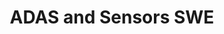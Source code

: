 ---
company: BlackBerry QNX
title: ADAS and Sensors SWE
product: Sensor Firmware
tag: Co-op
description: Joined the Sensor Framework team developing sensors for intelligent driving.
img: Media/job_panels/BlackBerryPanel.png
external_url:
---